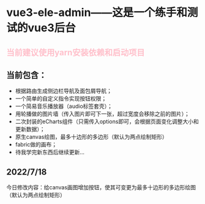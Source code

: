 # vue3-ele-admin——这是一个练手和测试的vue3后台
## <font color=pink>当前建议使用yarn安装依赖和启动项目</font>
## 当前包含：
- 根据路由生成侧边栏导航及面包屑导航；
- 一个简单的自定义指令实现按钮权限；
- 一个简易音乐播放器（audio标签套壳）；
- 用轮播做的图片墙（传入图片即可下一张，超过宽度会移除之前的图片）；
- 二次封装的eCharts组件（只需传入options即可，会根据页面变化调整大小和更新数据）；
- 原生canvas绘图，最多十边形的多边形（默认为两点绘制矩形）
- fabric做的画布；
- 待我学完新东西后继续更新...
## 2022/7/18
  今日修改内容：给canvas画图增加按钮，使其可变更为最多十边形的多边形绘图（默认为两点绘制矩形）

